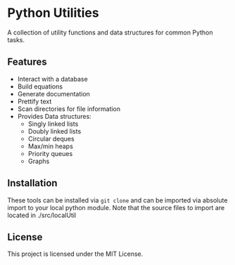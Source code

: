 # Python Utilities
A collection of utility functions and data structures for common Python tasks.

## Features
- Interact with a database
- Build equations
- Generate documentation
- Prettify text
- Scan directories for file information
- Provides Data structures:
    - Singly linked lists
    - Doubly linked lists
    - Circular deques
    - Max/min heaps
    - Priority queues
    - Graphs

## Installation
These tools can be installed via ` git clone ` and can be imported via absolute import to your local python module. Note that the source files to import are located in ./src/localUtil

## License
This project is licensed under the MIT License.